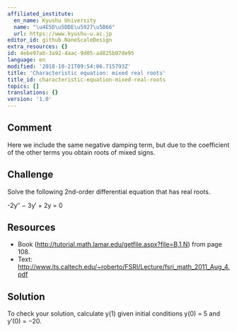 ```yaml
---
affiliated_institute:
  en_name: Kyushu University
  name: "\u4E5D\u5DDE\u5927\u5B66"
  url: https://www.kyushu-u.ac.jp
editor_id: github.NanoScaleDesign
extra_resources: {}
id: 4ebe97ab-3a92-4aac-9d05-ad825b07de95
language: en
modified: '2018-10-21T09:54:06.715793Z'
title: 'Characteristic equation: mixed real roots'
title_id: characteristic-equation-mixed-real-roots
topics: []
translations: {}
version: '1.0'
---
```


## Comment

Here we include the same negative damping term, but due to the coefficient of the other terms you obtain roots of mixed signs.

## Challenge

Solve the following 2nd-order differential equation that has real roots.

-2y′′ − 3y′ + 2y = 0

## Resources

- Book (http://tutorial.math.lamar.edu/getfile.aspx?file=B,1,N) from page 108.
- Text: http://www.its.caltech.edu/~roberto/FSRI/Lecture/fsri_math_2011_Aug_4.pdf

## Solution

To check your solution, calculate y(1) given initial conditions y(0) = 5 and y′(0) = −20.

